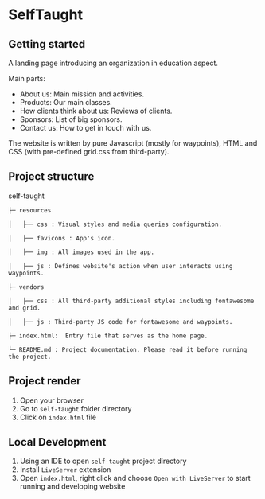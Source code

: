# SelfTaught

## Getting started 
A landing page introducing an organization in education aspect.

Main parts:
- About us: Main mission and activities.
- Products: Our main classes.
- How clients think about us: Reviews of clients.
- Sponsors: List of big sponsors.
- Contact us: How to get in touch with us.

The website is written by pure Javascript (mostly for waypoints), HTML and CSS (with pre-defined grid.css from third-party).

## Project structure
  self-taught
  
    ├─ resources
        
    │   ├── css : Visual styles and media queries configuration.
    
    │   ├── favicons : App's icon.
    
    │   ├── img : All images used in the app.
    
    │   ├── js : Defines website's action when user interacts using waypoints.    
  
    ├─ vendors
        
    │   ├── css : All third-party additional styles including fontawesome and grid.
    
    │   ├── js : Third-party JS code for fontawesome and waypoints.    
    
    ├─ index.html:  Entry file that serves as the home page.
    
    └─ README.md : Project documentation. Please read it before running the project.

## Project render 
1. Open your browser
2. Go to `self-taught` folder directory 
3. Click on `index.html` file 

## Local Development
1. Using an IDE to open `self-taught` project directory
2. Install `LiveServer` extension
3. Open `index.html`, right click and choose `Open with LiveServer` to start running and developing website
